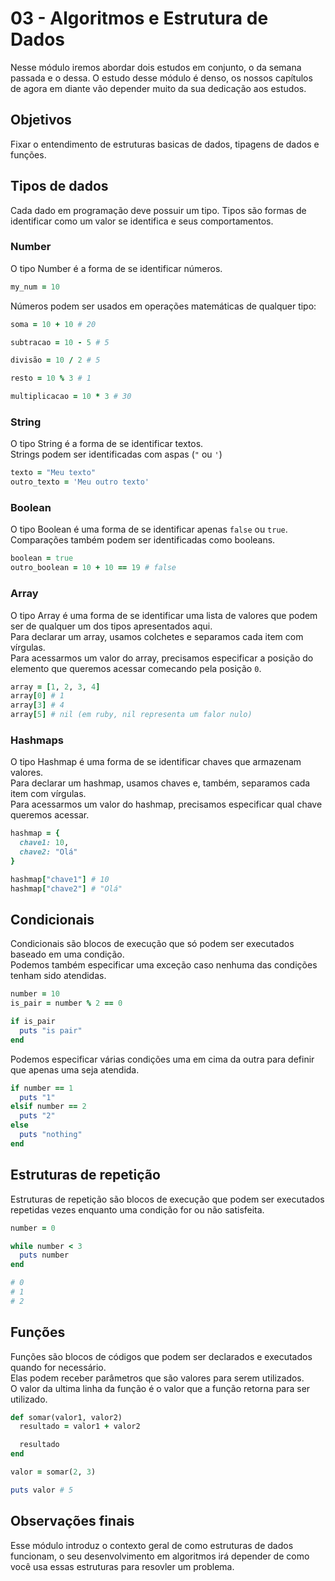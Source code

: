 # 03 - Algoritmos e Estrutura de Dados

Nesse módulo iremos abordar dois estudos em conjunto, o da semana passada e o dessa. O estudo desse módulo é denso, os nossos capítulos de agora em diante vão depender muito da sua dedicação aos estudos.

## Objetivos
Fixar o entendimento de estruturas basicas de dados, tipagens de dados e funções.

## Tipos de dados

Cada dado em programação deve possuir um tipo. Tipos são formas de identificar como um valor se identifica e seus comportamentos.

### Number

O tipo Number é a forma de se identificar números.

```ruby
my_num = 10
```

Números podem ser usados em operações matemáticas de qualquer tipo:

```ruby
soma = 10 + 10 # 20

subtracao = 10 - 5 # 5

divisão = 10 / 2 # 5

resto = 10 % 3 # 1

multiplicacao = 10 * 3 # 30
```

### String

O tipo String é a forma de se identificar textos.
<br>Strings podem ser identificadas com aspas (`"` ou `'`)

```ruby
texto = "Meu texto"
outro_texto = 'Meu outro texto'
```

### Boolean

O tipo Boolean é uma forma de se identificar apenas `false` ou `true`.
<br>Comparações também podem ser identificadas como booleans.

```ruby
boolean = true
outro_boolean = 10 + 10 == 19 # false
```

### Array

O tipo Array é uma forma de se identificar uma lista de valores que podem ser de qualquer um dos tipos apresentados aqui.
<br>Para declarar um array, usamos colchetes e separamos cada item com vírgulas.
<br>Para acessarmos um valor do array, precisamos especificar a posição do elemento que queremos acessar comecando pela posição `0`.

```ruby
array = [1, 2, 3, 4]
array[0] # 1
array[3] # 4
array[5] # nil (em ruby, nil representa um falor nulo)
```

### Hashmaps

O tipo Hashmap é uma forma de se identificar chaves que armazenam valores.
<br>Para declarar um hashmap, usamos chaves e, também, separamos cada item com vírgulas.
<br>Para acessarmos um valor do hashmap, precisamos especificar qual chave queremos acessar.

```ruby
hashmap = {
  chave1: 10,
  chave2: "Olá"
}

hashmap["chave1"] # 10
hashmap["chave2"] # "Olá"
```

## Condicionais

Condicionais são blocos de execução que só podem ser executados baseado em uma condição.<br>
Podemos também especificar uma exceção caso nenhuma das condições tenham sido atendidas.

```ruby
number = 10
is_pair = number % 2 == 0

if is_pair
  puts "is pair"
end
```
Podemos especificar várias condições uma em cima da outra para definir que apenas uma seja atendida.<br>

```ruby
if number == 1
  puts "1"
elsif number == 2
  puts "2"
else
  puts "nothing"
end
```

## Estruturas de repetição

Estruturas de repetição são blocos de execução que podem ser executados repetidas vezes enquanto uma condição for ou não satisfeita.

```ruby
number = 0

while number < 3
  puts number
end

# 0
# 1
# 2
```

## Funções

Funções são blocos de códigos que podem ser declarados e executados quando for necessário.<br>
Elas podem receber parâmetros que são valores para serem utilizados.<br>
O valor da ultima linha da função é o valor que a função retorna para ser utilizado.

```ruby
def somar(valor1, valor2)
  resultado = valor1 + valor2

  resultado
end

valor = somar(2, 3)

puts valor # 5
```

## Observações finais
Esse módulo introduz o contexto geral de como estruturas de dados funcionam, o seu desenvolvimento em algoritmos irá depender de como você usa essas estruturas para resovler um problema.
